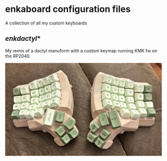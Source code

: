 # enkaboard configuration files

A collection of all my custom keyboards

## *enkdactyl**

My remix of a dactyl manuform with a custom keymap running KMK fw on the RP2040.

![final](enkadactyl/imgs/final.jpg)
